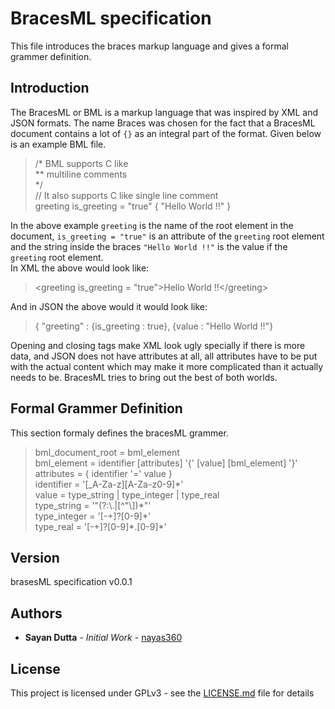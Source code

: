 # BracesML specification
This file introduces the braces markup language and gives a formal grammer definition.

## Introduction
The BracesML or BML is a markup language that was inspired by XML and JSON formats. The name Braces was chosen for the fact that a BracesML document contains a lot of `{}` as an integral part of the format. Given below is an example BML file.
> /* BML supports C like  
** multiline comments  
*/  
// It also supports C like single line comment  
greeting is_greeting = "true" { "Hello World !!" }

In the above example `greeting` is the name of the root element in the document,
`is_greeting = "true"` is an attribute of the `greeting` root element and the
string inside the braces `"Hello World !!"` is the value if the `greeting` root element.  
In XML the above would look like:
> \<greeting is_greeting = "true">Hello World !!\</greeting>

And in JSON the above would it would look like:
> { "greeting" : {is_greeting : true}, {value : "Hello World !!"}

Opening and closing tags make XML look ugly specially if there is more data, and JSON does not have attributes at all,
all attributes have to be put with the actual content which may make it more complicated than it actually needs to be.
BracesML tries to bring out the best of both worlds. 

## Formal Grammer Definition
This section formaly defines the bracesML grammer.
>bml_document_root = bml_element  
bml_element = identifier [attributes] '{' [value] [bml_element] '}'  
attributes = { identifier '=' value }  
identifier = '[_A-Za-z][A-Za-z0-9]\*'  
value = type_string | type_integer | type_real  
type_string = '"(?:\\.|[^"\\])\*"'  
type_integer = '[-+]?[0-9]\*'  
type_real = '[-+]?[0-9]\*\.[0-9]\*'

## Version
brasesML specification v0.0.1

## Authors
* **Sayan Dutta** - _Initial Work_ - [nayas360](https://github.com/nayas360)

## License
This project is licensed under GPLv3 - see the [LICENSE.md]() file for details
